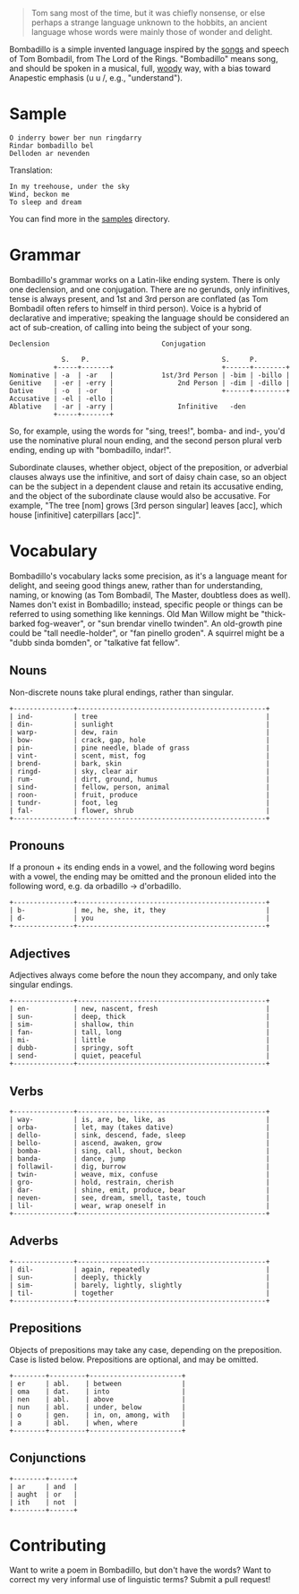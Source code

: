 > Tom sang most of the time, but it was chiefly nonsense, or else perhaps a strange language unknown to the hobbits, an ancient language whose words were mainly those of wonder and delight.

Bombadillo is a simple invented language inspired by the [songs](https://allpoetry.com/Tom-Bombadil's-Song) and speech of Tom Bombadil, from The Lord of the Rings. "Bombadillo" means song, and should be spoken in a musical, full, [woody](http://montypython.50webs.com/scripts/Series_4/23.htm) way, with a bias toward Anapestic emphasis (u u /, e.g., "understand").

# Sample

```
O inderry bower ber nun ringdarry
Rindar bombadillo bel
Delloden ar nevenden
```

Translation:

```
In my treehouse, under the sky
Wind, beckon me
To sleep and dream
```

You can find more in the [samples](https://github.com/staab/bombadillo/tree/master/samples) directory.

# Grammar

Bombadillo's grammar works on a Latin-like ending system. There is only one declension, and one conjugation. There are no gerunds, only infinitives, tense is always present, and 1st and 3rd person are conflated (as Tom Bombadil often refers to himself in third person). Voice is a hybrid of declarative and imperative; speaking the language should be considered an act of sub-creation, of calling into being the subject of your song.

```
Declension                            Conjugation

             S.   P.                                 S.     P.
           +-----+-------+                           +------+--------+
Nominative | -a  | -ar   |            1st/3rd Person | -bim | -billo |
Genitive   | -er | -erry |                2nd Person | -dim | -dillo |
Dative     | -o  | -or   |                           +------+--------+
Accusative | -el | -ello |
Ablative   | -ar | -arry |                Infinitive   -den
           +-----+-------+
```

So, for example, using the words for "sing, trees!", bomba- and ind-, you'd use the nominative plural noun ending, and the second person plural verb ending, ending up with "bombadillo, indar!".

Subordinate clauses, whether object, object of the preposition, or adverbial clauses always use the infinitive, and sort of daisy chain case, so an object can be the subject in a dependent clause and retain its accusative ending, and the object of the subordinate clause would also be accusative. For example, "The tree [nom] grows [3rd person singular] leaves [acc], which house [infinitive] caterpillars [acc]".

# Vocabulary

Bombadillo's vocabulary lacks some precision, as it's a language meant for delight, and seeing good things anew, rather than for understanding, naming, or knowing (as Tom Bombadil, The Master, doubtless does as well). Names don't exist in Bombadillo; instead, specific people or things can be referred to using something like kennings. Old Man Willow might be "thick-barked fog-weaver", or "sun brendar vinello twinden". An old-growth pine could be "tall needle-holder", or "fan pinello groden". A squirrel might be a "dubb sinda bomden", or "talkative fat fellow".

## Nouns

Non-discrete nouns take plural endings, rather than singular.

```
+---------------+-----------------------------------------------+
| ind-          | tree                                          |
| din-          | sunlight                                      |
| warp-         | dew, rain                                     |
| bow-          | crack, gap, hole                              |
| pin-          | pine needle, blade of grass                   |
| vint-         | scent, mist, fog                              |
| brend-        | bark, skin                                    |
| ringd-        | sky, clear air                                |
| rum-          | dirt, ground, humus                           |
| sind-         | fellow, person, animal                        |
| roon-         | fruit, produce                                |
| tundr-        | foot, leg                                     |
| fal-          | flower, shrub                                 |
+---------------+-----------------------------------------------+
```

## Pronouns

If a pronoun + its ending ends in a vowel, and the following word begins with a vowel, the ending may be omitted and the pronoun elided into the following word, e.g. da orbadillo -> d'orbadillo.

```
+---------------+-----------------------------------------------+
| b-            | me, he, she, it, they                         |
| d-            | you                                           |
+---------------+-----------------------------------------------+
```

## Adjectives

Adjectives always come before the noun they accompany, and only take singular endings.

```
+---------------+-----------------------------------------------+
| en-           | new, nascent, fresh                           |
| sun-          | deep, thick                                   |
| sim-          | shallow, thin                                 |
| fan-          | tall, long                                    |
| mi-           | little                                        |
| dubb-         | springy, soft                                 |
| send-         | quiet, peaceful                               |
+---------------+-----------------------------------------------+
```

## Verbs

```
+---------------+-----------------------------------------------+
| way-          | is, are, be, like, as                         |
| orba-         | let, may (takes dative)                       |
| dello-        | sink, descend, fade, sleep                    |
| bello-        | ascend, awaken, grow                          |
| bomba-        | sing, call, shout, beckon                     |
| banda-        | dance, jump                                   |
| follawil-     | dig, burrow                                   |
| twin-         | weave, mix, confuse                           |
| gro-          | hold, restrain, cherish                       |
| dar-          | shine, emit, produce, bear                    |
| neven-        | see, dream, smell, taste, touch               |
| lil-          | wear, wrap oneself in                         |
+---------------+-----------------------------------------------+
```

## Adverbs

```
+---------------+-----------------------------------------------+
| dil-          | again, repeatedly                             |
| sun-          | deeply, thickly                               |
| sim-          | barely, lightly, slightly                     |
| til-          | together                                      |
+---------------+-----------------------------------------------+
```

## Prepositions

Objects of prepositions may take any case, depending on the preposition. Case is listed below. Prepositions are optional, and may be omitted.

```
+--------+---------+-----------------------+
| er     | abl.    | between               |
| oma    | dat.    | into                  |
| nen    | abl.    | above                 |
| nun    | abl.    | under, below          |
| o      | gen.    | in, on, among, with   |
| a      | abl.    | when, where           |
+--------+---------+-----------------------+
```

## Conjunctions

```
+--------+------+
| ar     | and  |
| aught  | or   |
| ith    | not  |
+--------+------+
```

# Contributing

Want to write a poem in Bombadillo, but don't have the words? Want to correct my very informal use of linguistic terms? Submit a pull request!
